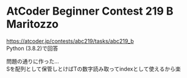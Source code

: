 # AtCoder Beginner Contest 219 B Maritozzo  
https://atcoder.jp/contests/abc219/tasks/abc219_b  
Python (3.8.2)で回答  

問題の通りに作った...  
Sを配列として保管しとけばTの数字読み取ってindexとして使えるから楽
